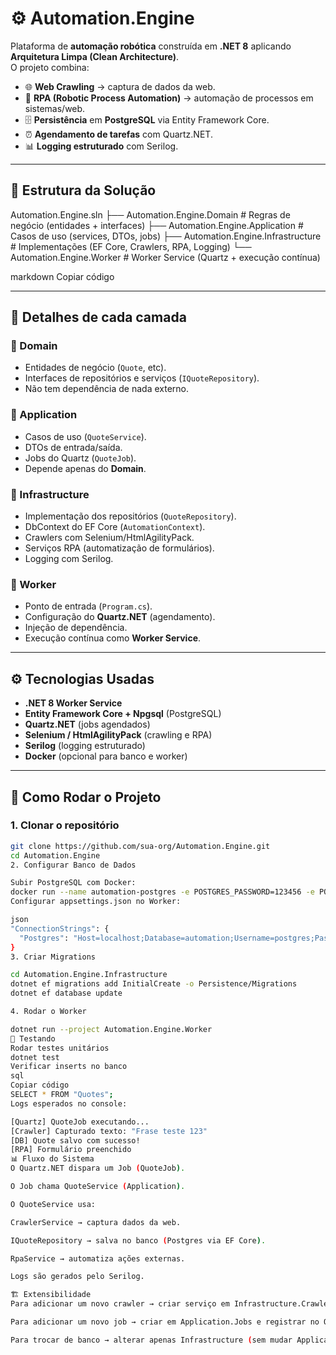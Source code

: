 # ⚙️ Automation.Engine

Plataforma de **automação robótica** construída em **.NET 8** aplicando **Arquitetura Limpa (Clean Architecture)**.  
O projeto combina:

- 🌐 **Web Crawling** → captura de dados da web.  
- 🤖 **RPA (Robotic Process Automation)** → automação de processos em sistemas/web.  
- 🗄 **Persistência** em **PostgreSQL** via Entity Framework Core.  
- ⏰ **Agendamento de tarefas** com Quartz.NET.  
- 📊 **Logging estruturado** com Serilog.  

---

## 📌 Estrutura da Solução

Automation.Engine.sln
├── Automation.Engine.Domain # Regras de negócio (entidades + interfaces)
├── Automation.Engine.Application # Casos de uso (services, DTOs, jobs)
├── Automation.Engine.Infrastructure # Implementações (EF Core, Crawlers, RPA, Logging)
└── Automation.Engine.Worker # Worker Service (Quartz + execução contínua)

markdown
Copiar código

---

## 📂 Detalhes de cada camada

### 🔹 Domain
- Entidades de negócio (`Quote`, etc).  
- Interfaces de repositórios e serviços (`IQuoteRepository`).  
- Não tem dependência de nada externo.  

### 🔹 Application
- Casos de uso (`QuoteService`).  
- DTOs de entrada/saída.  
- Jobs do Quartz (`QuoteJob`).  
- Depende apenas do **Domain**.  

### 🔹 Infrastructure
- Implementação dos repositórios (`QuoteRepository`).  
- DbContext do EF Core (`AutomationContext`).  
- Crawlers com Selenium/HtmlAgilityPack.  
- Serviços RPA (automatização de formulários).  
- Logging com Serilog.  

### 🔹 Worker
- Ponto de entrada (`Program.cs`).  
- Configuração do **Quartz.NET** (agendamento).  
- Injeção de dependência.  
- Execução contínua como **Worker Service**.  

---

## ⚙️ Tecnologias Usadas

- **.NET 8 Worker Service**  
- **Entity Framework Core + Npgsql** (PostgreSQL)  
- **Quartz.NET** (jobs agendados)  
- **Selenium / HtmlAgilityPack** (crawling e RPA)  
- **Serilog** (logging estruturado)  
- **Docker** (opcional para banco e worker)  

---

## 🚀 Como Rodar o Projeto

### 1. Clonar o repositório
```bash
git clone https://github.com/sua-org/Automation.Engine.git
cd Automation.Engine
2. Configurar Banco de Dados

Subir PostgreSQL com Docker:
docker run --name automation-postgres -e POSTGRES_PASSWORD=123456 -e POSTGRES_DB=automation -p 5432:5432 -d postgres:15
Configurar appsettings.json no Worker:

json
"ConnectionStrings": {
  "Postgres": "Host=localhost;Database=automation;Username=postgres;Password=123456"
}
3. Criar Migrations

cd Automation.Engine.Infrastructure
dotnet ef migrations add InitialCreate -o Persistence/Migrations
dotnet ef database update

4. Rodar o Worker

dotnet run --project Automation.Engine.Worker
🧪 Testando
Rodar testes unitários
dotnet test
Verificar inserts no banco
sql
Copiar código
SELECT * FROM "Quotes";
Logs esperados no console:

[Quartz] QuoteJob executando...
[Crawler] Capturado texto: "Frase teste 123"
[DB] Quote salvo com sucesso!
[RPA] Formulário preenchido
📊 Fluxo do Sistema
O Quartz.NET dispara um Job (QuoteJob).

O Job chama QuoteService (Application).

O QuoteService usa:

CrawlerService → captura dados da web.

IQuoteRepository → salva no banco (Postgres via EF Core).

RpaService → automatiza ações externas.

Logs são gerados pelo Serilog.

🏗 Extensibilidade
Para adicionar um novo crawler → criar serviço em Infrastructure.Crawlers e expor via Application.

Para adicionar um novo job → criar em Application.Jobs e registrar no Quartz.

Para trocar de banco → alterar apenas Infrastructure (sem mudar Application/Domain).
